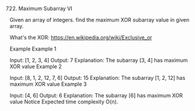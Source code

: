 722. Maximum Subarray VI

Given an array of integers. find the maximum XOR subarray value in given array.

What's the XOR: https://en.wikipedia.org/wiki/Exclusive_or

Example
Example 1

Input: [1, 2, 3, 4]
Output: 7
Explanation:
The subarray [3, 4] has maximum XOR value
Example 2

Input: [8, 1, 2, 12, 7, 6]
Output: 15
Explanation:
The subarray [1, 2, 12] has maximum XOR value
Example 3

Input: [4, 6]
Output: 6
Explanation:
The subarray [6] has maximum XOR value
Notice
Expected time complexity O(n).

